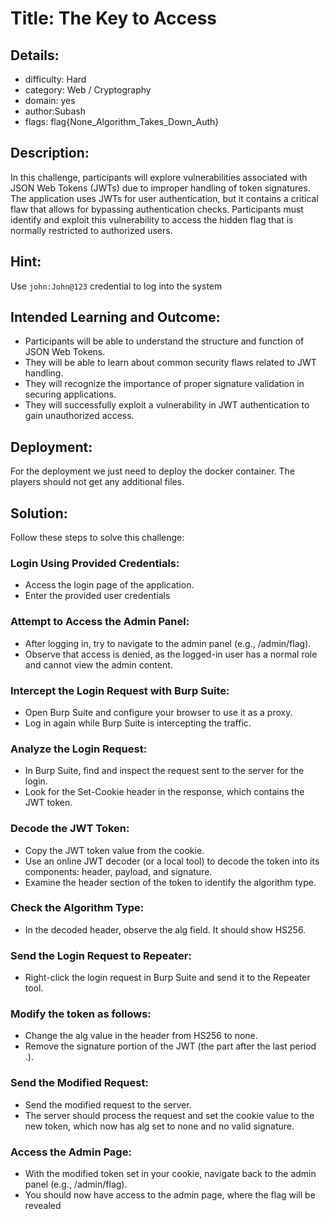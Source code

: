 # Title: The Key to Access

## Details:
* difficulty: Hard
* category: Web / Cryptography
* domain: yes
* author:Subash
* flags: flag{None_Algorithm_Takes_Down_Auth}

## Description:
In this challenge, participants will explore vulnerabilities associated with JSON Web Tokens (JWTs) due to improper handling of token signatures. The application uses JWTs for user authentication, but it contains a critical flaw that allows for bypassing authentication checks. Participants must identify and exploit this vulnerability to access the hidden flag that is normally restricted to authorized users.

## Hint:
Use `john:John@123` credential to log into the system

## Intended Learning and Outcome:
- Participants will be able to understand the structure and function of JSON Web Tokens.
- They will be able to learn about common security flaws related to JWT handling.
- They will recognize the importance of proper signature validation in securing applications.
- They will successfully exploit a vulnerability in JWT authentication to gain unauthorized access.

## Deployment:
For the deployment we just need to deploy the docker container. The players should not get any additional files.


## Solution:
Follow these steps to solve this challenge:

### Login Using Provided Credentials:
- Access the login page of the application.
- Enter the provided user credentials

### Attempt to Access the Admin Panel:
- After logging in, try to navigate to the admin panel (e.g., /admin/flag).
- Observe that access is denied, as the logged-in user has a normal role and cannot view the admin content.

### Intercept the Login Request with Burp Suite:
- Open Burp Suite and configure your browser to use it as a proxy.
- Log in again while Burp Suite is intercepting the traffic.

### Analyze the Login Request:
- In Burp Suite, find and inspect the request sent to the server for the login.
- Look for the Set-Cookie header in the response, which contains the JWT token.

### Decode the JWT Token:
- Copy the JWT token value from the cookie.
- Use an online JWT decoder (or a local tool) to decode the token into its components: header, payload, and signature.
- Examine the header section of the token to identify the algorithm type.

### Check the Algorithm Type:
- In the decoded header, observe the alg field. It should show HS256.

### Send the Login Request to Repeater:
- Right-click the login request in Burp Suite and send it to the Repeater tool.

### Modify the token as follows:
- Change the alg value in the header from HS256 to none.
- Remove the signature portion of the JWT (the part after the last period .).

### Send the Modified Request:
- Send the modified request to the server.
- The server should process the request and set the cookie value to the new token, which now has alg set to none and no valid signature.

### Access the Admin Page:
- With the modified token set in your cookie, navigate back to the admin panel (e.g., /admin/flag).
- You should now have access to the admin page, where the flag will be revealed





